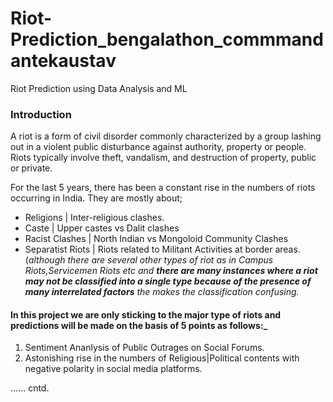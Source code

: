 # Riot-Prediction_bengalathon_commmandantekaustav
Riot Prediction using Data Analysis and ML

### Introduction
A riot is a form of civil disorder commonly characterized by a group lashing out in a violent public disturbance against authority, property or people. Riots typically involve theft, vandalism, and destruction of property, public or private.

For the last 5 years, there has been a constant rise in the numbers of riots occurring in India. They are mostly about;
* Religions | Inter-religious clashes.
* Caste | Upper castes vs Dalit clashes
* Racist Clashes | North Indian vs Mongoloid Community Clashes
* Separatist Riots | Riots related to Militant Activities at border areas.
(_although there are several other types of riot as in Campus Riots,Servicemen Riots etc and __there are many instances where a riot may not be classified into a single type because of the presence of many interrelated factors__ the makes the classification confusing._

#### In this project we are only sticking to the major type of riots and predictions will be made on the basis of 5 points as follows:_
1. Sentiment Ananlysis of Public Outrages on Social Forums.
2. Astonishing rise in the numbers of Religious|Political contents with negative polarity in social media platforms.


...... cntd.
